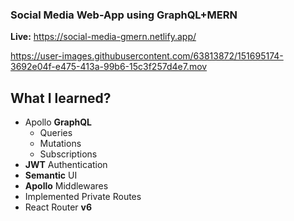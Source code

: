 ### Social Media Web-App using GraphQL+MERN
**Live:** https://social-media-gmern.netlify.app/

https://user-images.githubusercontent.com/63813872/151695174-3692e04f-e475-413a-99b6-15c3f257d4e7.mov

## What I learned?

- Apollo **GraphQL**
  - Queries
  - Mutations
  - Subscriptions
- **JWT** Authentication
- **Semantic** UI
- **Apollo** Middlewares
- Implemented Private Routes
- React Router **v6**
